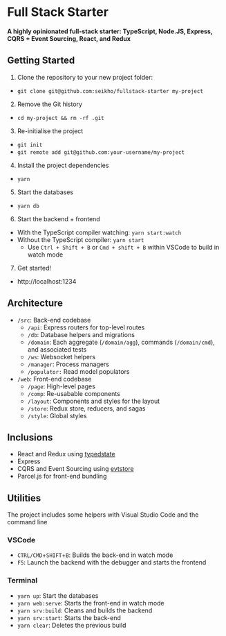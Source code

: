 # Full Stack Starter

**A highly opinionated full-stack starter: TypeScript, Node.JS, Express, CQRS + Event Sourcing, React, and Redux**

## Getting Started

1. Clone the repository to your new project folder:

- `git clone git@github.com:seikho/fullstack-starter my-project`

2. Remove the Git history

- `cd my-project && rm -rf .git`

3. Re-initialise the project

- `git init`
- `git remote add git@github.com:your-username/my-project`

4. Install the project dependencies

- `yarn`

5. Start the databases

- `yarn db`

6. Start the backend + frontend

- With the TypeScript compiler watching: `yarn start:watch`
- Without the TypeScript compiler: `yarn start`
  - Use `Ctrl + Shift + B` or `Cmd + shift + B` within VSCode to build in watch mode

7. Get started!

- http://localhost:1234

## Architecture

- `/src`: Back-end codebase
  - `/api`: Express routers for top-level routes
  - `/db`: Database helpers and migrations
  - `/domain`: Each aggregate (`/domain/agg`), commands (`/domain/cmd`), and associated tests
  - `/ws`: Websocket helpers
  - `/manager`: Process managers
  - `/populator:` Read model populators
- `/web`: Front-end codebase
  - `/page`: High-level pages
  - `/comp`: Re-usabable components
  - `/layout`: Components and styles for the layout
  - `/store`: Redux store, reducers, and sagas
  - `/style`: Global styles

## Inclusions

- React and Redux using [typedstate](https://github.com/seikho/typedstate)
- Express
- CQRS and Event Sourcing using [evtstore](https://github.com/seikho/evtstore)
- Parcel.js for front-end bundling

## Utilities

The project includes some helpers with Visual Studio Code and the command line

### VSCode

- `CTRL/CMD`+`SHIFT`+`B`: Builds the back-end in watch mode
- `F5`: Launch the backend with the debugger and starts the frontend

### Terminal

- `yarn up`: Start the databases
- `yarn web:serve`: Starts the front-end in watch mode
- `yarn srv:build`: Cleans and builds the backend
- `yarn srv:start`: Starts the back-end
- `yarn clear`: Deletes the previous build
